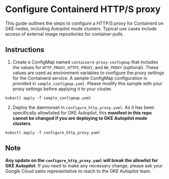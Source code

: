 # Configure Containerd HTTP/S proxy

This guide outlines the steps to configure a HTTP/S proxy for Containerd on GKE nodes, including Autopilot mode clusters. Typical use cases include access of external image repositories for container pulls.

## Instructions

1. Create a ConfigMap named `containerd-proxy-configmap` that includes the values for `HTTP_PROXY`, `HTTPS_PROXY`, and `NO_PROXY` (optional). These values are used as environment variables to configure the proxy settings for the Containerd service. A sample ConfigMap configuration is provided in `sample_configmap.yaml`. Please modify this sample with your proxy settings before applying it to your cluster.

```
kubectl apply -f sample_configmap.yaml
```

2. Deploy the daemonset in `configure_http_proxy.yaml`. As it has been specifically allowlisted for GKE Autopilot, this **manifest in this repo cannot be changed if you are deploying to GKE Autopilot mode clusters**.

```
kubectl apply -f configure_http_proxy.yaml
```

## Note
**Any update on the `configure_http_proxy.yaml` will break the allowlist for GKE Autopilot**. If you need to make any necessary change, please ask your Google Cloud sales representative to reach to the GKE Autopilot team.
